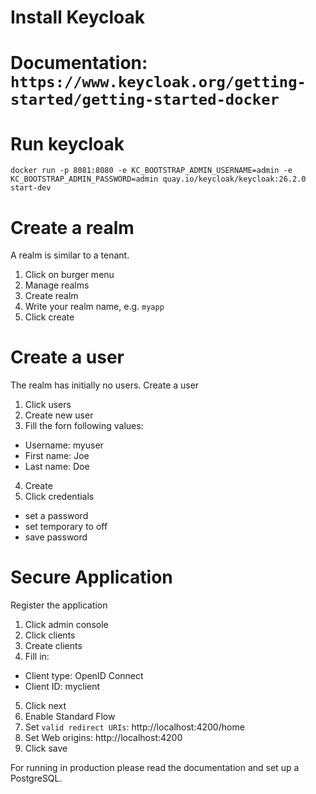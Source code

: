 # Install Keycloak

# Documentation: `https://www.keycloak.org/getting-started/getting-started-docker`

# Run keycloak
```
docker run -p 8081:8080 -e KC_BOOTSTRAP_ADMIN_USERNAME=admin -e KC_BOOTSTRAP_ADMIN_PASSWORD=admin quay.io/keycloak/keycloak:26.2.0 start-dev
```

# Create a realm
A realm is similar to a tenant.
1. Click on burger menu
2. Manage realms
3. Create realm
4. Write your realm name, e.g. `myapp`
5. Click create

# Create a user
The realm has initially no users. Create a user
1. Click users
2. Create new user
3. Fill the forn following values:
  - Username: myuser
  - First name: Joe
  - Last name: Doe
4. Create
5. Click credentials
  - set a password
  - set temporary to off
  - save password


# Secure Application
Register the application
1. Click admin console
2. Click clients
3. Create clients
4. Fill in:
  - Client type: OpenID Connect
  - Client ID: myclient
5. Click next
6. Enable Standard Flow
7. Set `valid redirect URIs`: http://localhost:4200/home
8. Set Web origins: http://localhost:4200
9. Click save

For running in production please read the documentation and set up a PostgreSQL.